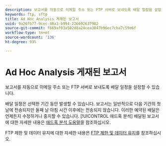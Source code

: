 ```yaml
---
description: 보고서를 자동으로 이메일 주소 또는 FTP 서버로 보내도록 배달 일정을 설정할 수 있습니다.
keywords: ftp, sftp
title: Ad Hoc Analysis 게재된 보고서
uuid: 9a26fb77-9cec-40a3-b994-226692637902
source-git-commit: f669af03a502d8a24cea3047b96ec7cba7c59e6f
workflow-type: tm+mt
source-wordcount: '136'
ht-degree: 93%

---
```



# Ad Hoc Analysis 게재된 보고서

보고서를 자동으로 이메일 주소 또는 FTP 서버로 보내도록 배달 일정을 설정할 수 있습니다.

배달 일정은 선택한 기간 동안 발생할 수 있습니다. 보고서는 일반적으로 다음 기간의 첫날에 전송되지만 둘째 날 아침 시간 이후에는 전송되지 않습니다. 이러한 예약된 배달은 언제든지 수정하거나 중지할 수 있습니다. [!UICONTROL 애드혹 분석] 배달된 보고서에 대한 자세한 내용은 [애드혹 분석 도움말](https://experienceleague.adobe.com/docs/analytics/analyze/ad-hoc-analysis/adhoc-home.html#Discover_Help)을 참조하십시오.

FTP 제한 및 데이터 유지에 대한 자세한 내용은 [FTP 제한 및 데이터 유지](/help/export/ftp-and-sftp/ftp-limits.md)를 참조하십시오.
